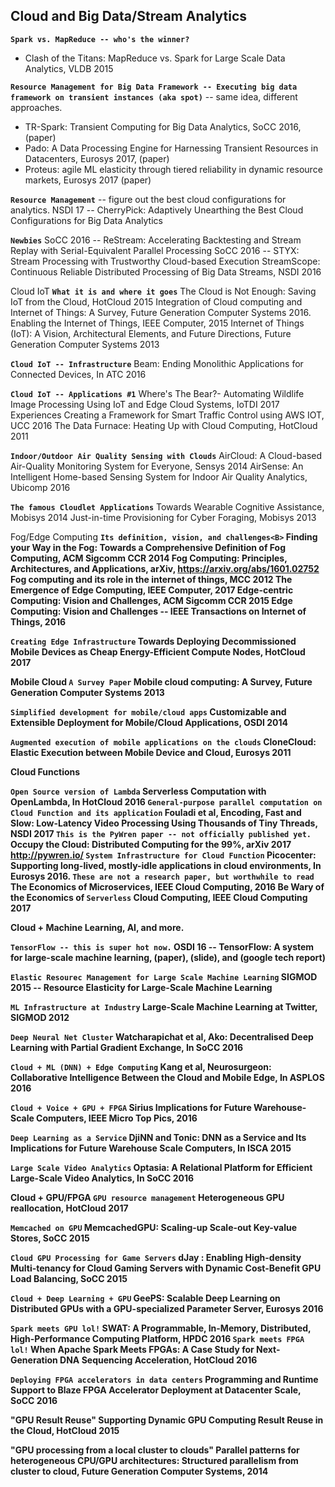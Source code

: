 Cloud and Big Data/Stream Analytics
-----------------------------------

<B>`Spark vs. MapReduce -- who's the winner?`</B>
* Clash of the Titans: MapReduce vs. Spark for Large Scale Data Analytics, VLDB 2015

<B>`Resource Management for Big Data Framework -- Executing big data framework on transient instances (aka spot)`</B> -- same idea, different approaches.
* TR-Spark: Transient Computing for Big Data Analytics, SoCC 2016, (paper)
* Pado: A Data Processing Engine for Harnessing Transient Resources in Datacenters, Eurosys 2017, (paper)
* Proteus: agile ML elasticity through tiered reliability in dynamic resource markets, Eurosys 2017 (paper)

<B>`Resource Management`</B> -- figure out the best cloud configurations for analytics.
NSDI 17 -- CherryPick: Adaptively Unearthing the Best Cloud Configurations for Big Data Analytics

<B>`Newbies`</B>
SoCC 2016 -- ReStream: Accelerating Backtesting and Stream Replay with Serial-Equivalent Parallel Processing
SoCC 2016 -- STYX: Stream Processing with Trustworthy Cloud-based Execution
StreamScope: Continuous Reliable Distributed Processing of Big Data Streams, NSDI 2016

Cloud IoT
<B>`What it is and where it goes`</B>
The Cloud is Not Enough: Saving IoT from the Cloud, HotCloud 2015
Integration of Cloud computing and Internet of Things: A Survey, Future Generation Computer Systems 2016.
Enabling the Internet of Things, IEEE Computer, 2015
Internet of Things (IoT): A Vision, Architectural Elements, and Future Directions, Future Generation Computer Systems 2013

<B>`Cloud IoT -- Infrastructure`</B>
Beam: Ending Monolithic Applications for Connected Devices, In ATC 2016

<B>`Cloud IoT -- Applications #1`</B>
Where's The Bear?- Automating Wildlife Image Processing Using IoT and Edge Cloud Systems, IoTDI 2017
Experiences Creating a Framework for Smart Traffic Control using AWS IOT, UCC 2016
The Data Furnace: Heating Up with Cloud Computing, HotCloud 2011

<B>`Indoor/Outdoor Air Quality Sensing with Clouds`</B>
AirCloud: A Cloud-based Air-Quality Monitoring System for Everyone, Sensys 2014
AirSense: An Intelligent Home-based Sensing System for Indoor Air Quality Analytics, Ubicomp 2016

<B>`The famous Cloudlet Applications`</B>
Towards Wearable Cognitive Assistance, Mobisys 2014
Just-in-time Provisioning for Cyber Foraging, Mobisys 2013


Fog/Edge Computing
<B>`Its definition, vision, and challenges<B>`
Finding your Way in the Fog: Towards a Comprehensive Definition of Fog Computing, ACM Sigcomm CCR 2014
Fog Computing: Principles, Architectures, and Applications, arXiv, https://arxiv.org/abs/1601.02752
Fog computing and its role in the internet of things, MCC 2012
The Emergence of Edge Computing, IEEE Computer, 2017
Edge-centric Computing: Vision and Challenges, ACM Sigcomm CCR 2015
Edge Computing: Vision and Challenges -- IEEE Transactions on Internet of Things, 2016

<B>`Creating Edge Infrastructure`</B>
Towards Deploying Decommissioned Mobile Devices as Cheap Energy-Efficient Compute Nodes, HotCloud 2017

Mobile Cloud
<B>`A Survey Paper`</B>
Mobile cloud computing: A Survey, Future Generation Computer Systems 2013

<B>`Simplified development for mobile/cloud apps`</B>
Customizable and Extensible Deployment for Mobile/Cloud Applications, OSDI 2014

<B>`Augmented execution of mobile applications on the clouds`</B>
CloneCloud: Elastic Execution between Mobile Device and Cloud, Eurosys 2011

Cloud Functions

<B>`Open Source version of Lambda`</B>
Serverless Computation with OpenLambda, In HotCloud 2016
<B>`General-purpose parallel computation on Cloud Function and its application`</B>
Fouladi et al, Encoding, Fast and Slow: Low-Latency Video Processing Using Thousands of Tiny Threads, NSDI 2017
<B>`This is the PyWren paper -- not officially published yet.`</B>
Occupy the Cloud: Distributed Computing for the 99%, arXiv 2017
http://pywren.io/
<B>`System Infrastructure for Cloud Function`</B>
Picocenter: Supporting long-lived, mostly-idle applications in cloud environments, In Eurosys 2016.
<B>`These are not a research paper, but worthwhile to read`</B>
The Economics of Microservices, IEEE Cloud Computing, 2016
Be Wary of the Economics of <B>`Serverless`</B> Cloud Computing, IEEE Cloud Computing 2017

Cloud + Machine Learning, AI, and more.

<B>`TensorFlow -- this is super hot now.`</B>
OSDI 16 -- TensorFlow: A system for large-scale machine learning, (paper), (slide), and (google tech report)

<B>`Elastic Resourec Management for Large Scale Machine Learning`</B>
SIGMOD 2015 -- Resource Elasticity for Large-Scale Machine Learning

<B>`ML Infrastructure at Industry`</B>
Large-Scale Machine Learning at Twitter, SIGMOD 2012

<B>`Deep Neural Net Cluster`</B>
Watcharapichat et al, Ako: Decentralised Deep Learning with Partial Gradient Exchange, In SoCC 2016

<B>`Cloud + ML (DNN) + Edge Computing`</B>
Kang et al, Neurosurgeon: Collaborative Intelligence Between the Cloud and Mobile Edge, In ASPLOS 2016

<B>`Cloud + Voice + GPU + FPGA`</B>
Sirius Implications for Future Warehouse-Scale Computers, IEEE Micro Top Pics, 2016

<B>`Deep Learning as a Service`</B>
DjiNN and Tonic: DNN as a Service and Its Implications for Future Warehouse Scale Computers, In ISCA 2015

<B>`Large Scale Video Analytics`</B>
Optasia: A Relational Platform for Efficient Large-Scale Video Analytics, In SoCC 2016


Cloud + GPU/FPGA
<B>`GPU resource management`</B>
Heterogeneous GPU reallocation, HotCloud 2017

<B>`Memcached on GPU`</B>
MemcachedGPU: Scaling-up Scale-out Key-value Stores, SoCC 2015

<B>`Cloud GPU Processing for Game Servers`</B>
dJay : Enabling High-density Multi-tenancy for Cloud Gaming Servers with Dynamic Cost-Benefit GPU Load Balancing, SoCC 2015

<B>`Cloud + Deep Learning + GPU`</B>
GeePS: Scalable Deep Learning on Distributed GPUs with a GPU-specialized Parameter Server, Eurosys 2016

<B>`Spark meets GPU lol!`</B>
SWAT: A Programmable, In-Memory, Distributed, High-Performance Computing Platform, HPDC 2016
<B>`Spark meets FPGA lol!`</B>
When Apache Spark Meets FPGAs: A Case Study for Next-Generation DNA Sequencing Acceleration, HotCloud 2016

<B>`Deploying FPGA accelerators in data centers`</B>
Programming and Runtime Support to Blaze FPGA Accelerator Deployment at Datacenter Scale, SoCC 2016

"GPU Result Reuse"
Supporting Dynamic GPU Computing Result Reuse in the Cloud, HotCloud 2015

"GPU processing from a local cluster to clouds"
Parallel patterns for heterogeneous CPU/GPU architectures: Structured parallelism from cluster to cloud, Future Generation Computer Systems, 2014
